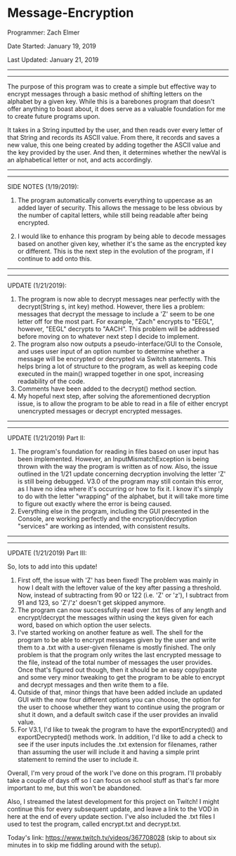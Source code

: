 # Message-Encryption

Programmer: Zach Elmer

Date Started: January 19, 2019

Last Updated: January 21, 2019

-----------------------------------------------

-----------------------------------------------

The purpose of this program was to create a simple but effective way to encrypt messages through a basic method of 
shifting letters on the alphabet by a given key. While this is a barebones program that doesn't offer anything to boast about, 
it does serve as a valuable foundation for me to create future programs upon. 

It takes in a String inputted by the user, and then reads over every letter of that String and records its ASCII value. From there, it records and saves a new value, this one being created by adding together the ASCII value and the key provided by the user. And then, it determines whether the newVal is an alphabetical letter or not, and acts accordingly. 

-----------------------------------------------

-----------------------------------------------

SIDE NOTES (1/19/2019): 

1. The program automatically converts everything to uppercase as an added layer of security. This allows the message to be less obvious by the number of capital letters, while still being readable after being encrypted. 

2. I would like to enhance this program by being able to decode messages based on another given key, whether it's the same as the
encrypted key or different. This is the next step in the evolution of the program, if I continue to add onto this.

-----------------------------------------------

-----------------------------------------------

UPDATE (1/21/2019):

1. The program is now able to decrypt messages near perfectly with the decrypt(String s, int key) method. However, there lies a problem: messages that decrypt the message to include a 'Z' seem to be one letter off for the most part. For example, "Zach" encrypts to "EEGL", however, "EEGL" decrypts to "AACH". This problem will be addressed before moving on to whatever next step I decide to implement. 
2. The program also now outputs a pseudo-interface/GUI to the Console, and uses user input of an option number to determine whether a message will be encrypted or decrypted via Switch statements. This helps bring a lot of structure to the program, as well as keeping code executed in the main() wrapped together in one spot, increasing readability of the code. 
3. Comments have been added to the decrypt() method section. 
4. My hopeful next step, after solving the aforementioned decryption issue, is to allow the program to be able to read in a file of either encrypt unencrypted messages or decrypt encrypted messages. 

-----------------------------------------------

-----------------------------------------------

UPDATE (1/21/2019) Part II:

1. The program's foundation for reading in files based on user input has been implemented. However, an InputMismatchException is being thrown with the way the program is written as of now. Also, the issue outlined in the 1/21 update concerning decryption involving the letter 'Z' is still being debugged. V3.0 of the program may still contain this error, as I have no idea where it's occurring or how to fix it. I know it's simply to do with the letter "wrapping" of the alphabet, but it will take more time to figure out exactly where the error is being caused. 
2. Everything else in the program, including the GUI presented in the Console, are working perfectly and the encryption/decryption "services" are working as intended, with consistent results. 

-----------------------------------------------

-----------------------------------------------

UPDATE (1/21/2019) Part III:

So, lots to add into this update! 

1. First off, the issue with 'Z' has been fixed! The problem was mainly in how I dealt with the leftover value of the key after passing a threshold. Now, instead of subtracting from 90 or 122 (i.e. 'Z' or 'z'), I subtract from 91 and 123, so 'Z'/'z' doesn't get skipped anymore.
2. The program can now successfully read over .txt files of any length and encrypt/decrypt the messages within using the keys given for each word, based on which option the user selects. 
3. I've started working on another feature as well. The shell for the program to be able to encrypt messages given by the user and write them to a .txt with a user-given filename is mostly finished. The only problem is that the program only writes the last encrypted message to the file, instead of the total number of messages the user provides. Once that's figured out though, then it should be an easy copy/paste and some very minor tweaking to get the program to be able to encrypt and decrypt messages and then write them to a file. 
4. Outside of that, minor things that have been added include an updated GUI with the now four different options you can choose, the option for the user to choose whether they want to continue using the program or shut it down, and a default switch case if the user provides an invalid value. 
5. For V3.1, I'd like to tweak the program to have the exportEncrypted() and exportDecrypted() methods work. In addition, I'd like to add a check to see if the user inputs includes the .txt extension for filenames, rather than assuming the user will include it and having a simple print statement to remind the user to include it. 

Overall, I'm very proud of the work I've done on this program. I'll probably take a couple of days off so I can focus on school stuff as that's far more important to me, but this won't be abandoned. 

Also, I streamed the latest development for this project on Twitch! I might continue this for every subsequent update, and leave a link to the VOD in here at the end of every update section. I've also included the .txt files I used to test the program, called encrypt.txt and decrypt.txt.

Today's link: https://www.twitch.tv/videos/367708028 (skip to about six minutes in to skip me fiddling around with the setup). 
